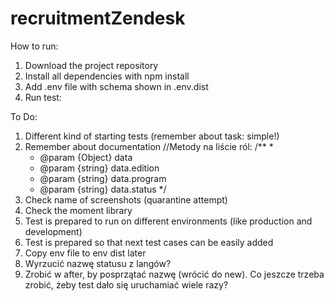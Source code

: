 # recruitmentZendesk
How to run:
1. Download the project repository
2. Install all dependencies with npm install
3. Add .env file with schema shown in .env.dist
4. Run test:

To Do:
1. Different kind of starting tests (remember about task: simple!)
2. Remember about documentation
    //Metody na liście ról:
    /**
     * 
     * @param {Object} data 
     * @param {string} data.edition
     * @param {string} data.program
     * @param {string} data.status
     */
3. Check name of screenshots (quarantine attempt)
4. Check the moment library
5. Test is prepared to run on different environments (like production and development)
6. Test is prepared so that next test cases can be easily added
7. Copy env file to env dist later
8. Wyrzucić nazwę statusu z langów?
9. Zrobić w after, by posprzątać nazwę (wrócić do new). Co jeszcze trzeba zrobić, żeby test dało się uruchamiać wiele razy?
